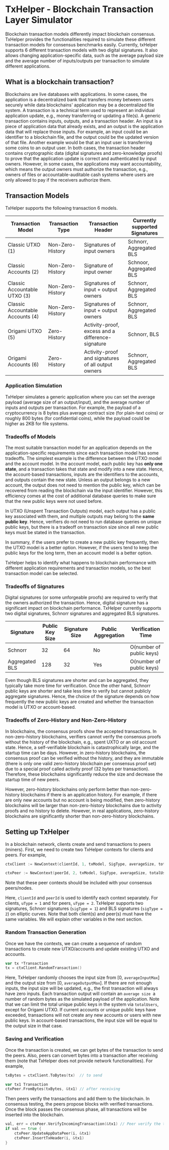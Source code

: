 # TxHelper - Blockchain Transaction Layer Simulator

Blockchain transaction models differently impact blockchain
consensus. TxHelper provides the functionalities required to simulate these
different transaction models for consensus benchmarks easily. Currently, txHelper supports 6 different
transaction models with two digital signatures. It also allows changing application-specific data, such as the average
payload size and the average number of inputs/outputs per transaction to simulate different applications.

## What is a blockchain transaction?
Blockchains are live databases with applications. In some cases,
the application is a decentralized bank that transfers money between users securely while
data blockchains' application may be a decentralized file system.
A transaction is a technical term used to represent an individual application update, e.g.,
money transferring or updating a file(s). A generic transaction contains inputs, outputs, and
a transaction header. An input is a piece of application data that already exists, and an
output is the application data that will replace those inputs. For example,
an input could be an identifier to a blockchain file, and the output could be the updated version of that
file. Another example would be that an input user is transferring some coins to
an output user. In both cases, the transaction header contains cryptographic data (digital signatures and zero-knowledge proofs) to prove that
the application update is correct and authenticated by input owners. However, in some cases, the applications
may want accountability, which means the output owners must authorize the transaction, e.g.,
owners of files or accountable-auditable cash systems where users are only allowed to pay if the receivers authorize them.

## Transaction Models

TxHelper supports the following transaction 6 models.

| Transaction Model                | Transaction Type | Transaction Header                                 | Currently supported Signatures |
|----------------------------------|------------------|----------------------------------------------------|--------------------------------|
| Classic UTXO (1)                 | Non-Zero-History | Signatures of input owners                         | Schnorr, Aggregated BLS        |
| Classic Accounts (2)             | Non-Zero-History | Signature of input owner                           | Schnoor, Aggregated BLS        |
| Classic Accountable UTXO (3)     | Non-Zero-History | Signatures of input + output owners                | Schnorr, Aggregated BLS        |
| Classic Accountable Accounts (4) | Non-Zero-History | Signatures of input + output owners                | Schnorr, Aggregated BLS        |
| Origami UTXO (5)                 | Zero-History     | Activity-proof, excess and a difference-signature  | Schnorr, BLS                   |
| Origami Accounts (6)             | Zero-History     | Activity-proof and signatures of all output owners | Schnorr, Aggregated BLS        |

### Application Simulation

TxHelper simulates a generic application where you can set the average payload (average size of an output/input),
and the average number of inputs and outputs per transaction. For example, the payload of a cryptocurrency
is 8 bytes plus average contract size (for plain-text coins) or roughly 800 bytes (for confidential coins), while the payload could be higher as
2KB for file systems.

### Tradeoffs of Models
The most suitable transaction model for an application depends on the application-specific requirements since each transaction
model has some tradeoffs. The simplest example is the difference between the UTXO model and the account model. In the account model,
each public key has **only one state**, and a transaction takes that state and modify into a new state.
Hence, the account-based transactions, inputs are the identifiers to the accounts, and outputs contain the new
state. Unless an output belongs to a new account, the output does not need to mention the public key, which can
be recovered from reading the blockchain via the input identifier. However, this efficiency comes at the cost of additional
database queries to make sure that the new public keys were not used before.

In UTXO (Unspent Transaction Outputs) model, each output has a public key associated with them, and multiple outputs
may belong to the **same public key**. Hence, verifiers do not need to run database queries on unique public keys,
but there is a tradeoff on transaction size since all new public keys must be stated in the transaction.

In summary, if the users prefer to create a new public key frequently, then the UTXO model is a better option. However, if the users
tend to keep the public keys for the long term, then an account model is a better option.

TxHelper helps to identify what happens to blockchain performance with different application requirements and
transaction models, so the best transaction model can be selected.


### Tradeoffs of Signatures

Digital signatures (or some unforgeable proofs) are required to verify that the owners authorized the transaction.
Hence, digital signature has a significant impact on blockchain performance. TxHelper currently supports two digital signatures,
Schnorr signatures and aggregated BLS signatures.

| Signature      | Public Key Size | Signature Size | Public Aggregation | Verification Time        |
|----------------|-----------------|----------------|--------------------|--------------------------|
| Schnorr        | 32              | 64             | No                 | O(number of public keys) |
| Aggregated BLS | 128             | 32             | Yes                | O(number of public keys) | 


Even though BLS signatures are shorter and can be aggregated, they typically take more time for verification.
Once the other hand, Schnorr public keys are shorter and take less time to verify but cannot publicly aggregate signatures.
Hence, the choice of the signature depends on how frequently the new public keys are created and whether the transaction
model is UTXO or account-based. 

### Tradeoffs of Zero-History and Non-Zero-History

In blockchains, the consensus proofs show the accepted transactions. In non-zero-history blockchains, verifiers cannot verify
the consensus proofs without the history of the blockchain, e.g., spent UXTO or an old account state. Hence, a self-verifiable
blockchain is catastrophically large, and the startup time can be days. However, in zero-history blockchains, the consensus
proof can be verified without the history, and they are immutable (there is only one valid zero-history blockchain per consensus proof set)
due to a special proof called activity proof (32 bytes per transaction). 
Therefore, these blockchains significantly reduce the size and decrease the startup time of new peers.

However, zero-history blockchains only perform better than non-zero-history blockchains if there is an application history.
For example, if there are only new accounts but no account is being modified, then zero-history blockchains will be
larger than non-zero-history blockchains due to activity proofs and no history to delete. However, in real applications,
zero-history blockchains are significantly  shorter than non-zero-history blockchains.



## Setting up TxHelper

In a blockchain network, clients create and send transactions to peers (miners). First, we
need to create two TxHelper contexts for clients and peers. For example,

```go
ctxClient := NewContext(clientId, 1, txModel, SigType, averageSize, totalUsers, averageInputMax, averageOutputMax, distributionType)

ctxPeer := NewContext(peerId, 2, txModel, SigType, averageSize, totalUsers, averageInputMax, averageOutputMax, distributionType)
```

Note that these peer contexts should be included with your consensus peers/nodes.

Here, ``clientId`` and ``peerId`` is used to identify each context separately. For clients,
``uType = 1`` and for peers, ``uType = 2``. TxHelper supports two signatures, Schnorr signatures (``sigType = 1``) and BLS signatures (``sigType = 2``) on
elliptic curves. Note that both client(s) and peer(s) must have the same variables. We will explain other variables in the next section.

### Random Transaction Generation

Once we have the contexts, we can create a sequence of random transactions to create new UTXO/accounts
and update existing UTXO and accounts.

```go
var tx *Transaction
tx = ctxClient.RandomTransaction()
```

Here, TxHelper randomly chooses the input size from [0, ``averageInputMax``] and the output size from [0, ``averageOutputMax``].
If there are not enough inputs, the input size will be updated, e.g., the first transaction will always have zero inputs.
Each transaction output will contain an ``average size ``a number of random bytes as the simulated payload of the application.
Note that we can limit the total unique public keys in the system via
``totalUsers``, except for Origami UTXO. If current accounts or unique public keys have exceeded,
transactions will not create any new accounts or users with new public keys. In account-based transactions,
the input size will be equal to the output size in that case. 

### Saving and Verification

Once the transaction is created, we can get bytes of the transaction to send the peers. Also, peers
can convert bytes into a transaction after receiving them (note that TxHelper does not provide network
functionalities). For example,

```go
txBytes = ctxClient.ToBytes(tx)  // to send

var tx1 Transaction
ctxPeer.FromBytes(txBytes, &tx1) // after receiving
```

Then peers verify the transactions and add them to the blockchain. In consensus testing, the peers propose blocks with verified transactions.
Once the block passes the consensus phase, all transactions will be inserted into the blockchain.

```go
val, err = ctxPeer.VerifyIncomingTransaction(&tx1) // Peer verify the transactions before sending
if val == true {
    ctxPeer.UpdateAppDataPeer(i, &tx1)
    ctxPeer.InsertTxHeader(i, &tx1)
}
```




